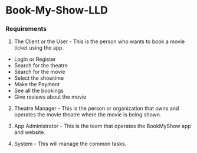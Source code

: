 # Book-My-Show-LLD

### Requirements

1. The Client or the User -
This is the person who wants to book a movie ticket using the app.

* Login or Register
* Search for the theatre
* Search for the movie
* Select the showtime
* Make the Payment
* See all the bookings
* Give reviews about the movie

2. Theatre Manager -
This is the person or organization that owns and operates the movie theatre where the movie is being shown. 

3. App Administrator -
This is the team that operates the BookMyShow app and website. 

4. System -
This will manage the common tasks.
